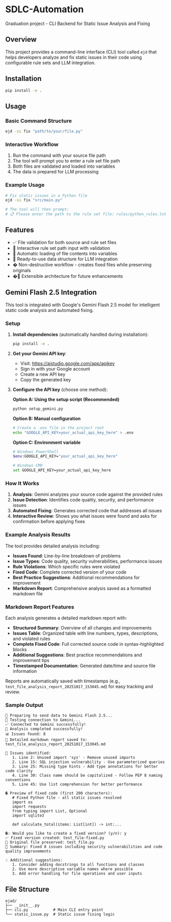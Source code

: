 # SDLC-Automation
Graduation project - CLI Backend for Static Issue Analysis and Fixing

## Overview
This project provides a command-line interface (CLI) tool called `ejd` that helps developers analyze and fix static issues in their code using configurable rule sets and LLM integration.

## Installation

```bash
pip install -e .
```

## Usage

### Basic Command Structure
```bash
ejd -si fix "path/to/your/file.py"
```

### Interactive Workflow
1. Run the command with your source file path
2. The tool will prompt you to enter a rule set file path
3. Both files are validated and loaded into variables
4. The data is prepared for LLM processing

### Example Usage
```bash
# Fix static issues in a Python file
ejd -si fix "src/main.py"

# The tool will then prompt:
# 📋 Please enter the path to the rule set file: rules/python_rules.txt
```

## Features

- ✅ File validation for both source and rule set files
- 🔧 Interactive rule set path input with validation
- 💾 Automatic loading of file contents into variables
- 🤖 Ready-to-use data structure for LLM integration
- � Non-destructive workflow - creates fixed files while preserving originals
- �🚀 Extensible architecture for future enhancements

## Gemini Flash 2.5 Integration

This tool is integrated with Google's Gemini Flash 2.5 model for intelligent static code analysis and automated fixing.

### Setup

1. **Install dependencies** (automatically handled during installation):
   ```bash
   pip install -e .
   ```

2. **Get your Gemini API key**:
   - Visit: https://aistudio.google.com/app/apikey
   - Sign in with your Google account
   - Create a new API key
   - Copy the generated key

3. **Configure the API key** (choose one method):
   
   **Option A: Using the setup script (Recommended)**
   ```bash
   python setup_gemini.py
   ```
   
   **Option B: Manual configuration**
   ```bash
   # Create a .env file in the project root
   echo "GOOGLE_API_KEY=your_actual_api_key_here" > .env
   ```
   
   **Option C: Environment variable**
   ```bash
   # Windows PowerShell
   $env:GOOGLE_API_KEY="your_actual_api_key_here"
   
   # Windows CMD
   set GOOGLE_API_KEY=your_actual_api_key_here
   ```

### How It Works

1. **Analysis**: Gemini analyzes your source code against the provided rules
2. **Issue Detection**: Identifies code quality, security, and performance issues
3. **Automated Fixing**: Generates corrected code that addresses all issues
4. **Interactive Review**: Shows you what issues were found and asks for confirmation before applying fixes

### Example Analysis Results

The tool provides detailed analysis including:
- **Issues Found**: Line-by-line breakdown of problems
- **Issue Types**: Code quality, security vulnerabilities, performance issues
- **Rule Violations**: Which specific rules were violated
- **Fixed Code**: Complete corrected version of your code
- **Best Practice Suggestions**: Additional recommendations for improvement
- **Markdown Report**: Comprehensive analysis saved as a formatted markdown file

### Markdown Report Features

Each analysis generates a detailed markdown report with:
- **Structured Summary**: Overview of all changes and improvements
- **Issues Table**: Organized table with line numbers, types, descriptions, and violated rules
- **Complete Fixed Code**: Full corrected source code in syntax-highlighted blocks
- **Additional Suggestions**: Best practice recommendations and improvement tips
- **Timestamped Documentation**: Generated date/time and source file information

Reports are automatically saved with timestamps (e.g., `test_file_analysis_report_20251017_153045.md`) for easy tracking and review.

### Sample Output
```
🤖 Preparing to send data to Gemini Flash 2.5...
🔗 Testing connection to Gemini...
✅ Connected to Gemini successfully!
🎉 Analysis completed successfully!
📊 Issues found: 8
📄 Detailed markdown report saved to: test_file_analysis_report_20251017_153045.md

🐛 Issues identified:
   1. Line 2: Unused import 'sys' - Remove unused imports
   2. Line 15: SQL injection vulnerability - Use parameterized queries
   3. Line 25: Missing type hints - Add type annotations for better code clarity
   4. Line 30: Class name should be capitalized - Follow PEP 8 naming conventions
   5. Line 45: Use list comprehension for better performance

� Preview of fixed code (first 200 characters):
   # Fixed Python file - all static issues resolved
   import os
   import requests
   from typing import List, Optional
   import sqlite3
   
   def calculate_total(items: List[int]) -> int:...

�💡 Would you like to create a fixed version? (y/n): y
✅ Fixed version created: test_file-fixed.py
📁 Original file preserved: test_file.py
📝 Summary: Fixed 8 issues including security vulnerabilities and code quality improvements

💡 Additional suggestions:
   1. Consider adding docstrings to all functions and classes
   2. Use more descriptive variable names where possible
   3. Add error handling for file operations and user inputs
```

## File Structure
```
ejad/
├── __init__.py
├── cli.py           # Main CLI entry point
└── static_issue.py  # Static issue fixing logic
``` 
